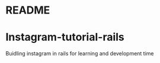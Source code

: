 # README

# Instagram-tutorial-rails
Buidling instagram in rails for learning and development time 
